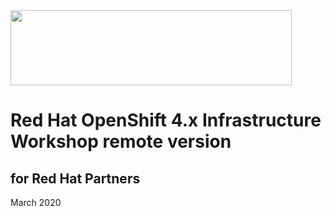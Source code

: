 <img src="https://github.com/alfbach/owa_remote/logo.png" width="450" height="120">


# Red Hat OpenShift 4.x Infrastructure Workshop remote version
## for Red Hat Partners

March 2020
